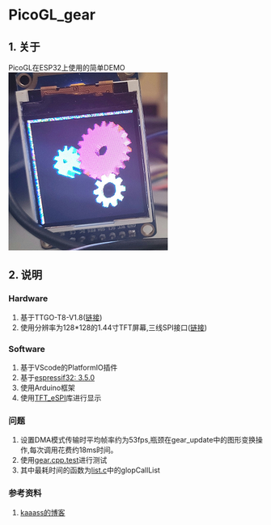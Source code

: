# PicoGL_gear

## 1. 关于
PicoGL在ESP32上使用的简单DEMO  
![gear_example](./test/gear_example.png)
## 2. 说明
### Hardware
1. 基于TTGO-T8-V1.8(<a href="https://item.taobao.com/item.htm?id=580512912117">链接</a>)
2. 使用分辨率为128*128的1.44寸TFT屏幕,三线SPI接口(<a href="https://item.taobao.com/item.htm?id=648668064597">链接</a>)
### Software
1. 基于VScode的PlatformIO插件
2. 基于[espressif32: 3.5.0](https://github.com/platformio/platform-espressif32/releases/tag/v3.5.0)
3. 使用Arduino框架
2. 使用[TFT_eSPI](https://github.com/Bodmer/TFT_eSPI)库进行显示
### 问题
1. 设置DMA模式传输时平均帧率约为53fps,瓶颈在gear_update中的图形变换操作,每次调用花费约18ms时间。
2. 使用<a href="./test/gear.cpp.test">gear.cpp.test</a>进行测试
3. 其中最耗时间的函数为<a href="./lib/RepicoGL/list.c">list.c</a>中的glopCallList
### 参考资料
1. <a href="https://blog.kaaass.net/archives/1340">kaaass的博客</a>